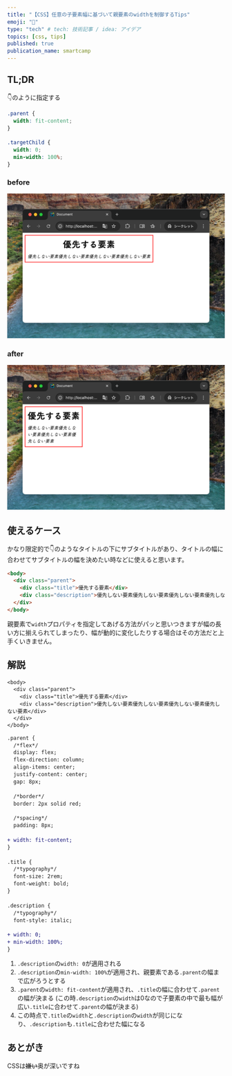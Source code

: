```yaml
---
title: "【CSS】任意の子要素幅に基づいて親要素のwidthを制御するTips"
emoji: "📝"
type: "tech" # tech: 技術記事 / idea: アイデア
topics: [css, tips]
published: true
publication_name: smartcamp
---
```


## TL;DR

👇のように指定する

```css
.parent {
  width: fit-content;
}

.targetChild {
  width: 0;
  min-width: 100%;
}
```

### before

![before](/images/b8710e0964e760/before.png)

### after

![after](/images/b8710e0964e760/after.png)

## 使えるケース

かなり限定的で👇のようなタイトルの下にサブタイトルがあり、タイトルの幅に合わせてサブタイトルの幅を決めたい時などに使えると思います。

```html
<body>
  <div class="parent">
    <div class="title">優先する要素</div>
    <div class="description">優先しない要素優先しない要素優先しない要素優先しない要素</div>
  </div>
</body>
```

親要素で`width`プロパティを指定してあげる方法がパッと思いつきますが幅の長い方に揃えられてしまったり、幅が動的に変化したりする場合はその方法だと上手くいきません。

## 解説

```html: index.html
<body>
  <div class="parent">
    <div class="title">優先する要素</div>
    <div class="description">優先しない要素優先しない要素優先しない要素優先しない要素</div>
  </div>
</body>
```

```diff css: style.css
.parent {
  /*flex*/
  display: flex;
  flex-direction: column;
  align-items: center;
  justify-content: center;
  gap: 8px;

  /*border*/
  border: 2px solid red;

  /*spacing*/
  padding: 8px;

+ width: fit-content;
}

.title {
  /*typography*/
  font-size: 2rem;
  font-weight: bold;
}

.description {
  /*typography*/
  font-style: italic;

+ width: 0;
+ min-width: 100%;
}
```

1. `.description`の`width: 0`が適用される
2. `.description`の`min-width: 100%`が適用され、親要素である`.parent`の幅まで広がろうとする
3. `.parent`の`width: fit-content`が適用され、`.title`の幅に合わせて`.parent`の幅が決まる
   (この時`.description`の`width`は0なので子要素の中で最も幅が広い`.title`に合わせて`.parent`の幅が決まる)
4. この時点で`.title`の`width`と`.description`の`width`が同じになり、`.description`も`.title`に合わせた幅になる

## あとがき

CSSは~~嫌い~~奥が深いですね
